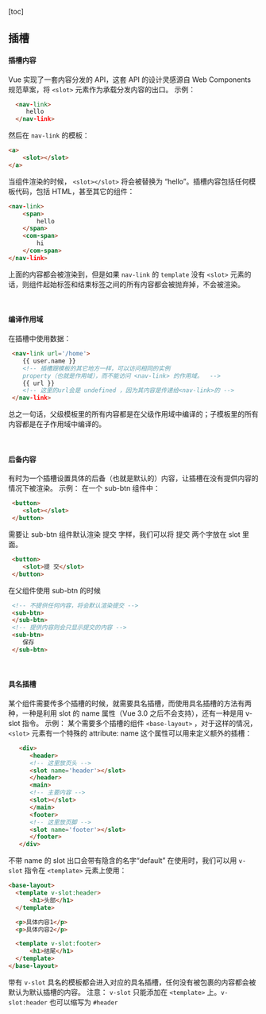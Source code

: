 [toc]
## 插槽
#### 插槽内容
Vue 实现了一套内容分发的 API，这套 API 的设计灵感源自 Web Components 规范草案，将 `<slot>` 元素作为承载分发内容的出口。
示例：

```html
  <nav-link>
     hello
  </nav-link>
```
然后在 `nav-link` 的模板：
```html
<a>
    <slot></slot>
</a>
``` 
当组件渲染的时候， `<slot></slot>` 将会被替换为 “hello”。插槽内容包括任何模板代码，包括 HTML，甚至其它的组件：
```html
<nav-link>
    <span>
        hello
    </span>
    <com-span>
        hi 
    </com-span>
</nav-link>
```
上面的内容都会被渲染到，但是如果 `nav-link` 的 `template` 没有 `<slot>` 元素的话，则组件起始标签和结束标签之间的所有内容都会被抛弃掉，不会被渲染。

&nbsp;

#### 编译作用域
在插槽中使用数据：
```html
 <nav-link url='/home'>
    {{ user.name }}
    <!-- 插槽跟模板的其它地方一样，可以访问相同的实例 
    property（也就是作用域），而不能访问 <nav-link> 的作用域。  -->
    {{ url }}
    <!-- 这里的url会是 undefined ，因为其内容是传递给<nav-link>的 -->
 </nav-link>
```
总之一句话，父级模板里的所有内容都是在父级作用域中编译的；子模板里的所有内容都是在子作用域中编译的。

&nbsp;

#### 后备内容
有时为一个插槽设置具体的后备（也就是默认的）内容，让插槽在没有提供内容的情况下被渲染。
示例：
在一个 sub-btn 组件中：
```html
 <button>
    <slot></slot>
 </button>
```
需要让 sub-btn 组件默认渲染 提交 字样，我们可以将 提交 两个字放在 slot 里面。
```html
 <button>
    <slot>提 交</slot>
 </button>
```
在父组件使用 sub-btn 的时候
```html
 <!-- 不提供任何内容，将会默认渲染提交 -->
 <sub-btn>
 </sub-btn>
 <!-- 提供内容则会只显示提交的内容 -->
 <sub-btn>
    保存
 </sub-btn>
```
&nbsp;

#### 具名插槽
某个组件需要传多个插槽的时候，就需要具名插槽，而使用具名插槽的方法有两种，一种是利用 slot 的 name 属性（Vue 3.0 之后不会支持），还有一种是用 v-slot 指令。
示例：
某个需要多个插槽的组件 `<base-layout>` ，对于这样的情况， `<slot>` 元素有一个特殊的 attribute: name 这个属性可以用来定义额外的插槽：
```html
   <div>
      <header>
      <!-- 这里放页头 -->
      <slot name='header'></slot>
      </header>
      <main>
      <!-- 主要内容 -->
      <slot></slot>
      </main>
      <footer>
      <!-- 这里放页脚 -->
      <slot name='footer'></slot>
      </footer>
   </div>
``` 
不带 name 的 slot 出口会带有隐含的名字“default”
在使用时，我们可以用 `v-slot` 指令在 `<template>` 元素上使用：
```html
<base-layout>
  <template v-slot:header>
      <h1>头部</h1>
  </template>

  <p>具体内容1</p>
  <p>具体内容2</p>

  <template v-slot:footer>
      <h1>结尾</h1>
  </template>
</base-layout>
```
带有 `v-slot` 具名的模板都会进入对应的具名插槽，任何没有被包裹的内容都会被默认为默认插槽的内容。
注意： `v-slot` 只能添加在 `<template>` 上。`v-slot:header` 也可以缩写为 `#header`


